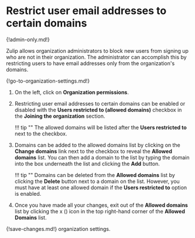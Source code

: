 # Restrict user email addresses to certain domains

{!admin-only.md!}

Zulip allows organization administrators to block new users from signing up
who are not in their organization. The administrator can accomplish this by
restricting users to have email addresses only from the organization's
domains.

{!go-to-organization-settings.md!}

1. On the left, click on **Organization permissions**.

2. Restricting user email addresses to certain domains can be enabled or disabled
 with the **Users restricted to (allowed domains)** checkbox in the
 **Joining the organization** section.

    !!! tip ""
        The allowed domains will be listed after the **Users restricted to**
         next to the checkbox.

3. Domains can be added to the allowed domains list by clicking on the **Change domains**
link next to the checkbox to reveal the **Allowed domains** list. You
can then add a domain to the list by typing the domain into the box underneath
the list and clicking the **Add** button.

    !!! tip ""
        Domains can be deleted from the **Allowed domains** list by clicking the
        **Delete** button next to a domain on the list. However, you must have
        at least one allowed domain if the **Users restricted to** option is
        enabled.

5. Once you have made all your changes, exit out of the **Allowed domains** list
 by clicking the x (<i class="icon-vector-remove"></i>) icon in the top
 right-hand corner of the **Allowed Domains** list.

{!save-changes.md!} organization settings.
